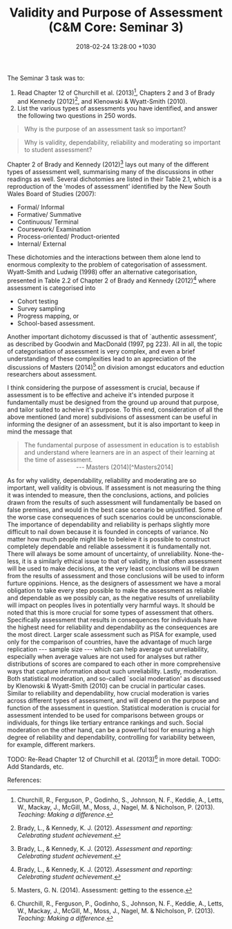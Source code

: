 ﻿---
layout: post
title:  "Validity and Purpose of Assessment (C&M Core: Seminar 3)"
date:   2018-02-24 13:28:00 +1030
categories: MTeach CMcore seminar
tags: [2-3, 3-6, 5-1, 5-2, 5-3, 5-4, 5-5, 6-2]
---

The Seminar 3 task was to: 

1. Read Chapter 12 of Churchill et al. (2013)[^Churchill2013], Chapters 2 and 3 of Brady and Kennedy (2012)[^Brady2012], and Klenowski & Wyatt-Smith (2010).
2. List the various types of assessments you have identified, and answer the following two questions in 250 words.

<blockquote markdown="1">
Why is the purpose of an assessment task so important?
</blockquote>

<blockquote markdown="1">
Why is validity, dependability, reliability and moderating so important to student assessment?
</blockquote>

Chapter 2 of Brady and Kennedy (2012)[^Brady2012] lays out many of the different types of assessment well, summarising many of the discussions in other readings as well. Several dichotomies are listed in their Table 2.1, which is a reproduction of the 'modes of assessment' identified by the New South Wales Board of Studies (2007):
- Formal/ Informal
- Formative/ Summative
- Continuous/ Terminal
- Coursework/ Examination
- Process-oriented/ Product-oriented
- Internal/ External

These dichotomies and the interactions between them alone lend to enormous complexity to the problem of categorisation of assessment. Wyatt-Smith and Ludwig (1998) offer an alternative categorisation, presented in Table 2.2 of Chapter 2 of Brady and Kennedy (2012)[^Brady2012] where assessment is categorised into
- Cohort testing
- Survey sampling
- Progress mapping, or
- School-based assessment.

Another important dichotomy discussed is that of `authentic assessment', as described by Goodwin and MacDonald (1997, pg 223). All in all, the topic of categorisation of assessment is very complex, and even a brief understanding of these complexities lead to an appreciation of the discussions of  Masters (2014)[^Masters2014] on division amongst educators and eduction researchers about assessment.

I think considering the purpose of assessment is crucial, because if assessment is to be effective and acheive it's intended purpose it fundamentally must be designed from the ground up around that purpose, and tailor suited to acheive it's purpose. To this end, consideration of all the above mentioned (and more) subdivisions of assessment can be useful in informing the designer of an assessment, but it is also important to keep in mind the message that

<blockquote markdown="1">
The fundamental purpose of assessment in education is to establish and understand where learners are in an aspect of their learning at the time of assessment.
<footer markdown="1" align="center">
--- Masters (2014)[^Masters2014]
</footer>
</blockquote>

As for why validity, dependability, reliability and moderating are so important, well validity is obvious. If assessment is not measuring the thing it was intended to measure, then the conclusions, actions, and policies drawn from the results of such assessment will fundamentally be based on false premises, and would in the best case scenario be unjustified. Some of the worse case consequences of such scenarios could be unconscionable. The importance of dependability and reliability is perhaps slightly more difficult to nail down because it is founded in concepts of variance. No matter how much people might like to beleive it is possible to construct completely dependable and reliable assessment it is fundamentally not. There will always be some amount of uncertainty, of unreliability. None-the-less, it is a similarly ethical issue to that of validity, in that often assessment will be used to make decisions, at the very least conclusions will be drawn from the results of assessment and those conclusions will be used to inform furture oppinions. Hence, as the designers of assessment we have a moral obligation to take every step possible to make the assessment as reliable and dependable as we possibly can, as the negative results of unreliability will impact on peoples lives in potentially very harmful ways. It should be noted that this is more crucial for some types of assessment that others. Specifically assessment that results in consequences for individuals have the highest need for reliability and dependability as the consequences are the most direct. Larger scale assessment such as PISA for example, used only for the comparison of countries, have the advantage of much large replication --- sample size --- which can help average out unreliability, especially when average values are not used for analyses but rather distributions of scores are compared to each other in more comprehensive ways that capture information about such unreliability. Lastly, moderation. Both statistical moderation, and so-called `social moderation' as discussed by Klenowski & Wyatt-Smith (2010) can be crucial in particular cases. Similar to reliability and dependability, how crucial moderation is varies across different types of assessment, and will depend on the purpose and function of the assessment in question. Statistical moderation is crucial for assessment intended to be used for comparisons between groups or individuals, for things like tertiary entrance rankings and such. Social moderation on the other hand, can be a powerful tool for ensuring a high degree of reliability and dependability, controlling for variability between, for example, different markers.

TODO: Re-Read Chapter 12 of Churchill et al. (2013)[^Churchill2013] in more detail.
TODO: Add Standards, etc.

References:

[^Churchill2013]: Churchill, R., Ferguson, P., Godinho, S., Johnson, N. F., Keddie, A., Letts, W., Mackay, J., McGill, M., Moss, J., Nagel, M. & Nicholson, P. (2013). *Teaching: Making a difference*.

[^Brady2012]: Brady, L., & Kennedy, K. J. (2012). *Assessment and reporting: Celebrating student achievement*.

[^Masters2014]: Masters, G. N. (2014). Assessment: getting to the essence.

